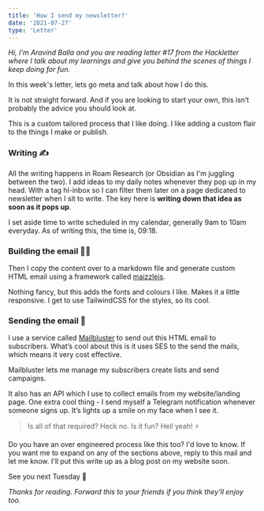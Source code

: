 ```yaml
---
title: 'How I send my newsletter?'
date: '2021-07-27'
type: 'Letter'
---
```


_Hi, I’m Aravind Balla and you are reading letter #17 from the Hackletter where I talk about my learnings and give you behind the scenes of things I keep doing for fun._

In this week's letter, lets go meta and talk about how I do this.

It is not straight forward. And if you are looking to start your own, this isn’t probably the advice you should look at.

This is a custom tailored process that I like doing. I like adding a custom flair to the things I make or publish.

### Writing ✍️

All the writing happens in Roam Research (or Obsidian as I'm juggling between the two). I add ideas to my daily notes whenever they pop up in my head. With a tag hl-inbox so I can filter them later on a page dedicated to newsletter when I sit to write. The key here is **writing down that idea as soon as it pops up**.

I set aside time to write scheduled in my calendar, generally 9am to 10am everyday. As of writing this, the time is, 09:18.

### Building the email 👨‍🔧

Then I copy the content over to a markdown file and generate custom HTML email using a framework called [maizzlejs](https://maizzle.com/).

Nothing fancy, but this adds the fonts and colours I like. Makes it a little responsive. I get to use TailwindCSS for the styles, so its cool.

### Sending the email 📮

I use a service called [Mailbluster](https://mailbluster.com/) to send out this HTML email to subscribers. What’s cool about this is it uses SES to the send the mails, which means it very cost effective.

Mailbluster lets me manage my subscribers create lists and send campaigns.

It also has an API which I use to collect emails from my website/landing page. One extra cool thing - I send myself a Telegram notification whenever someone signs up. It’s lights up a smile on my face when I see it.

> Is all of that required? Heck no.
> Is it fun? Hell yeah! ⚡️

Do you have an over engineered process like this too? I'd love to know. If you want me to expand on any of the sections above, reply to this mail and let me know. I'll put this write up as a blog post on my website soon.

See you next Tuesday 👋

_Thanks for reading. Forward this to your friends if you think they’ll enjoy too._

